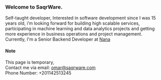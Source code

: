 ### Welcome to SaqrWare.
Self-taught developer, Interested in software development since I was 15 years old, i’m looking  forward for building high scalable services, participating in machine learning and data analytics projects and getting more experience in business operations and project management.  Currently, I'm a Senior Backend Developer at [Nana](https://nana.sa)


#### Note
This page is temporary,  
Contact me via email: omar@saqrware.com  
Phone Number: +201142513245  
